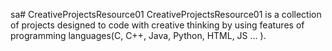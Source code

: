 sa# CreativeProjectsResource01
 CreativeProjectsResource01 is a collection of projects designed to code with creative thinking by using features of programming languages(C, C++, Java, Python, HTML, JS ... ).
